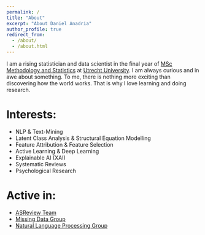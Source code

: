 ```yaml
---
permalink: /
title: "About"
excerpt: "About Daniel Anadria"
author_profile: true
redirect_from: 
  - /about/
  - /about.html
---
```


I am a rising statistician and data scientist in the final year 
of [MSc Methodology and Statistics](https://www.uu.nl/en/organisation/methodology-and-statistics/master-msbbss) at [Utrecht University](https://uu.nl/en).
I am always curious and in awe about something.
To me, there is nothing more exciting than discovering 
how the world works.
That is why I love learning and doing research.

Interests:
======
- NLP & Text-Mining
- Latent Class Analysis & Structural Equation Modelling
- Feature Attribution & Feature Selection
- Active Learning & Deep Learning
- Explainable AI (XAI)
- Systematic Reviews
- Psychological Research

Active in:
======
- [ASReview Team](https://asreview.nl/)
- [Missing Data Group](https://www.uu.nl/en/organisation/methodology-and-statistics/missing-data)
- [Natural Language Processing Group](https://nlp.sites.uu.nl/)


